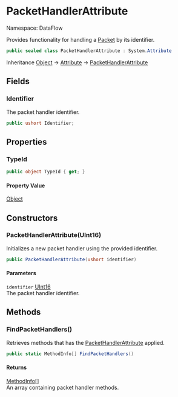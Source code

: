 # PacketHandlerAttribute

Namespace: DataFlow

Provides functionality for handling a [Packet](./dataflow.packet.md) by its identifier.

```csharp
public sealed class PacketHandlerAttribute : System.Attribute
```

Inheritance [Object](https://docs.microsoft.com/en-us/dotnet/api/system.object) → [Attribute](https://docs.microsoft.com/en-us/dotnet/api/system.attribute) → [PacketHandlerAttribute](./dataflow.packethandlerattribute.md)

## Fields

### **Identifier**

The packet handler identifier.

```csharp
public ushort Identifier;
```

## Properties

### **TypeId**

```csharp
public object TypeId { get; }
```

#### Property Value

[Object](https://docs.microsoft.com/en-us/dotnet/api/system.object)<br>

## Constructors

### **PacketHandlerAttribute(UInt16)**

Initializes a new packet handler using the provided identifier.

```csharp
public PacketHandlerAttribute(ushort identifier)
```

#### Parameters

`identifier` [UInt16](https://docs.microsoft.com/en-us/dotnet/api/system.uint16)<br>
 The packet handler identifier.

## Methods

### **FindPacketHandlers()**

Retrieves methods that has the [PacketHandlerAttribute](./dataflow.packethandlerattribute.md) applied.

```csharp
public static MethodInfo[] FindPacketHandlers()
```

#### Returns

[MethodInfo[]](https://docs.microsoft.com/en-us/dotnet/api/system.reflection.methodinfo)<br>
 An array containing packet handler methods.
